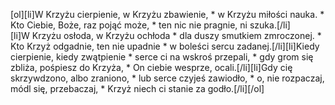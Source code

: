 [ol][li]W Krzyżu cierpienie, w Krzyżu zbawienie, * w Krzyżu miłości nauka. * Kto Ciebie, Boże, raz pojąć może, * ten nic nie pragnie, ni szuka.[/li][li]W Krzyżu osłoda, w Krzyżu ochłoda * dla duszy smutkiem zmroczonej. * Kto Krzyż odgadnie, ten nie upadnie * w boleści sercu zadanej.[/li][li]Kiedy cierpienie, kiedy zwątpienie * serce ci na wskroś przepali, * gdy grom się zbliża, pośpiesz do Krzyża, * On ciebie wesprze, ocali.[/li][li]Gdy cię skrzywdzono, albo zraniono, * lub serce czyjeś zawiodło, * o, nie rozpaczaj, módl się, przebaczaj, * Krzyż niech ci stanie za godło.[/li][/ol]